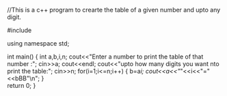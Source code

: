 //This is a c++ program to crearte the table of a given number and upto any digit.


#include<iostream>

 using namespace std;
 
 int main()
 {
  int a,b,i,n;
  cout<<"Enter a number to print the table of that number :";
  cin>>a;
  cout<<endl;
  cout<<"upto how many digits you want nto print the table:";
  cin>>n;
  for(i=1;i<=n;i++)
    {
        b=a*i;
		cout<<a<<"*"<<i<<"="<<bBB"\n";
	}	
 return 0;
}
